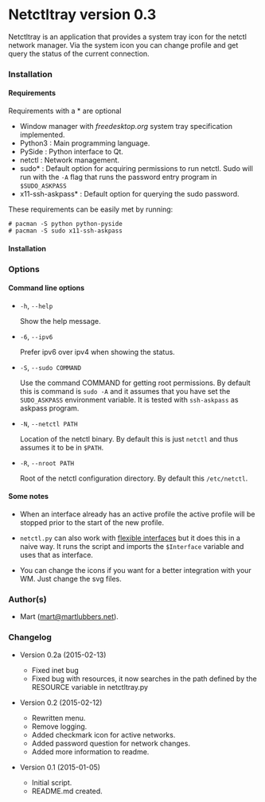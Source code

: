 # Netctltray version 0.3
Netctltray is an application that provides a system tray icon for the netctl
network manager. Via the system icon you can change profile and get query the
status of the current connection.

### Installation
#### Requirements
Requirements with a \* are optional

- Window manager with *freedesktop.org* system tray specification implemented.
- Python3 : Main programming language.
- PySide : Python interface to Qt.
- netctl : Network management.
- sudo\* : Default option for acquiring permissions to run netctl. Sudo will
	run with the ``-A`` flag that runs the password entry program in
	``$SUDO_ASKPASS``
- x11-ssh-askpass\* : Default option for querying the sudo password.

These requirements can be easily met by running:

	# pacman -S python python-pyside
	# pacman -S sudo x11-ssh-askpass

#### Installation



### Options
#### Command line options
- ``-h``, ``--help``

	Show the help message.

- ``-6``, ``--ipv6``

	Prefer ipv6 over ipv4 when showing the status.

- ``-S``, ``--sudo COMMAND``

	Use the command COMMAND for getting root permissions. By default this
	is command is ``sudo -A`` and it assumes that you have set the
	``SUDO_ASKPASS`` environment variable. It is tested with
	``ssh-askpass`` as askpass program.

- ``-N``, ``--netctl PATH``

	Location of the netctl binary. By default this is just ``netctl`` and
	thus assumes it to be in ``$PATH``.

- ``-R``, ``--nroot PATH``

	Root of the netctl configuration directory. By default this
	``/etc/netctl``.

#### Some notes
- When an interface already has an active profile the active profile will be
  	stopped prior to the start of the new profile.

- ``netctl.py`` can also work with [flexible interfaces](
	https://wiki.archlinux.org/index.php/Netctl#Using_any_interface) but it
	does this in a naive way. It runs the script and imports the
	``$Interface`` variable and uses that as interface.

- You can change the icons if you want for a better integration with your WM.
	Just change the svg files.

### Author(s)
-	Mart (mart@martlubbers.net).

### Changelog
- Version 0.2a (2015-02-13)
	- Fixed inet bug
	- Fixed bug with resources, it now searches in the path defined by the
	  RESOURCE variable in netctltray.py

- Version 0.2 (2015-02-12)

	- Rewritten menu.
	- Remove logging.
	- Added checkmark icon for active networks.
	- Added password question for network changes.
	- Added more information to readme.

- Version 0.1 (2015-01-05)

	- Initial script.
	- README.md created.

